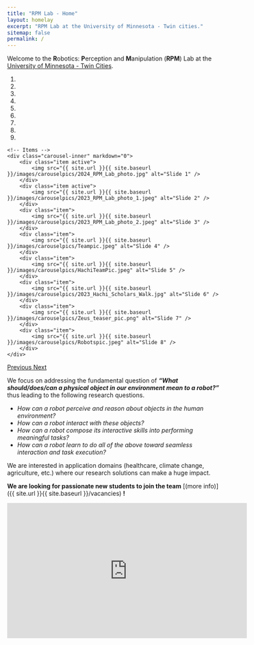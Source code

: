 ```yaml
---
title: "RPM Lab - Home"
layout: homelay
excerpt: "RPM Lab at the University of Minnesota - Twin cities."
sitemap: false
permalink: /
---
```


Welcome to the **R**obotics: **P**erception and **M**anipulation (**RPM**) Lab at the [University of Minnesota - Twin Cities](https://twin-cities.umn.edu/).

<div markdown="0" id="carousel" class="carousel slide" data-ride="carousel" data-interval="5000" data-pause="hover" >
    <!-- Menu -->
    <ol class="carousel-indicators">
        <li data-target="#carousel" data-slide-to="0" class="active"></li>
        <li data-target="#carousel" data-slide-to="1"></li>
        <li data-target="#carousel" data-slide-to="2"></li>
        <li data-target="#carousel" data-slide-to="3"></li>
        <li data-target="#carousel" data-slide-to="4"></li>
        <li data-target="#carousel" data-slide-to="5"></li>
        <li data-target="#carousel" data-slide-to="6"></li>
        <li data-target="#carousel" data-slide-to="7"></li>
        <li data-target="#carousel" data-slide-to="8"></li>
        <!-- <li data-target="#carousel" data-slide-to="6"></li> -->
        <!-- <li data-target="#carousel" data-slide-to="6"></li> -->
    </ol>

    <!-- Items -->
    <div class="carousel-inner" markdown="0">
        <div class="item active">
            <img src="{{ site.url }}{{ site.baseurl }}/images/carouselpics/2024_RPM_Lab_photo.jpg" alt="Slide 1" />
        </div>
        <div class="item active">
            <img src="{{ site.url }}{{ site.baseurl }}/images/carouselpics/2023_RPM_Lab_photo_1.jpeg" alt="Slide 2" />
        </div>
        <div class="item">
            <img src="{{ site.url }}{{ site.baseurl }}/images/carouselpics/2023_RPM_Lab_photo_2.jpeg" alt="Slide 3" />
        </div>
        <div class="item">
            <img src="{{ site.url }}{{ site.baseurl }}/images/carouselpics/Teampic.jpeg" alt="Slide 4" />
        </div>
        <div class="item">
            <img src="{{ site.url }}{{ site.baseurl }}/images/carouselpics/HachiTeamPic.jpeg" alt="Slide 5" />
        </div>
        <div class="item">
            <img src="{{ site.url }}{{ site.baseurl }}/images/carouselpics/2023_Hachi_Scholars_Walk.jpg" alt="Slide 6" />
        </div>
        <div class="item">
            <img src="{{ site.url }}{{ site.baseurl }}/images/carouselpics/Zeus_teaser_pic.png" alt="Slide 7" />
        </div>
        <div class="item">
            <img src="{{ site.url }}{{ site.baseurl }}/images/carouselpics/Robotspic.jpeg" alt="Slide 8" />
        </div>
    </div>
  <a class="left carousel-control" href="#carousel" role="button" data-slide="prev">
    <span class="glyphicon glyphicon-chevron-left" aria-hidden="true"></span>
    <span class="sr-only">Previous</span>
  </a>
  <a class="right carousel-control" href="#carousel" role="button" data-slide="next">
    <span class="glyphicon glyphicon-chevron-right" aria-hidden="true"></span>
    <span class="sr-only">Next</span>
  </a>
</div>

We focus on addressing the fundamental question of _**“What should/does/can a physical object in our environment mean to a robot?”**_ thus leading to the following research questions.
- _How can a robot perceive and reason about objects in the human environment?_
- _How can a robot interact with these objects?_
- _How can a robot compose its interactive skills into performing meaningful tasks?_
- _How can a robot learn to do all of the above toward seamless interaction and task execution?_

We are interested in application domains (healthcare, climate change, agriculture, etc.) where our research solutions can make a huge impact. 

**We are  looking for passionate new students to join the team** [(more info)]({{ site.url }}{{ site.baseurl }}/vacancies) **!**

<iframe width="560" height="315" src="https://www.youtube.com/embed/videoseries?si=HLXzsobvgO2kZWnN&amp;list=PLTsIawN-nKXLhZiJB8Ry0LDiD4CObrAZk" title="YouTube video player" frameborder="0" allow="accelerometer; autoplay; clipboard-write; encrypted-media; gyroscope; picture-in-picture; web-share" allowfullscreen></iframe>
